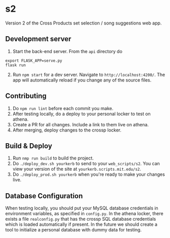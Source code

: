 # s2
Version 2 of the Cross Products set selection / song suggestions web app.

## Development server
1. Start the back-end server. From the `api` directory do  
```
export FLASK_APP=serve.py
flask run
```
2. Run `npm start` for a dev server. Navigate to `http://localhost:4200/`. The app will automatically reload if you change any of the source files.

## Contributing
1. Do `npm run lint` before each commit you make.
2. After testing locally, do a deploy to your personal locker to test on athena.
3. Create a PR for all changes. Include a link to them live on athena.
4. After merging, deploy changes to the crossp locker.

## Build & Deploy
1. Run `nmp run build` to build the project.  
2. Do `./deploy_dev.sh yourkerb` to send to your `web_scripts/s2`. You can view your version of the site at `yourkerb.scripts.mit.edu/s2`.
3. Do `./deploy_prod.sh yourkerb` when you're ready to make your changes live.

## Database Configuration
When testing locally, you should put your MySQL database credentials in environment variables, as specified in `config.py`. In the athena locker, there exists a file `realconfig.py` that has the crossp SQL database credentials which is loaded automatically if present. In the future we should create a tool to initialize a personal database with dummy data for testing.
